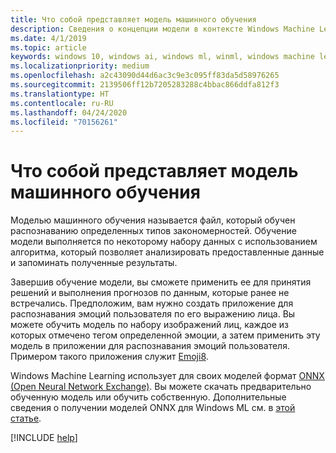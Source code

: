 ```yaml
---
title: Что собой представляет модель машинного обучения
description: Сведения о концепции модели в контексте Windows Machine Learning.
ms.date: 4/1/2019
ms.topic: article
keywords: windows 10, windows ai, windows ml, winml, windows machine learning
ms.localizationpriority: medium
ms.openlocfilehash: a2c43090d44d6ac3c9e3c095ff83da5d58976265
ms.sourcegitcommit: 2139506ff12b7205283288c4bbac866ddfa812f3
ms.translationtype: HT
ms.contentlocale: ru-RU
ms.lasthandoff: 04/24/2020
ms.locfileid: "70156261"
---
```

# <a name="what-is-a-machine-learning-model"></a>Что собой представляет модель машинного обучения

Моделью машинного обучения называется файл, который обучен распознаванию определенных типов закономерностей. Обучение модели выполняется по некоторому набору данных с использованием алгоритма, который позволяет анализировать предоставленные данные и запоминать полученные результаты.

Завершив обучение модели, вы сможете применить ее для принятия решений и выполнения прогнозов по данным, которые ранее не встречались. Предположим, вам нужно создать приложение для распознавания эмоций пользователя по его выражению лица. Вы можете обучить модель по набору изображений лиц, каждое из которых отмечено тегом определенной эмоции, а затем применить эту модель в приложении для распознавания эмоций пользователя. Примером такого приложения служит [Emoji8](https://github.com/Microsoft/Windows-Machine-Learning/tree/master/Samples/Emoji8/UWP/cs).

Windows Machine Learning использует для своих моделей формат [ONNX (Open Neural Network Exchange)](https://onnx.ai/). Вы можете скачать предварительно обученную модель или обучить собственную. Дополнительные сведения о получении моделей ONNX для Windows ML см. в [этой статье](get-onnx-model.md).

[!INCLUDE [help](../includes/get-help.md)]
